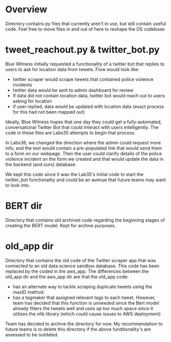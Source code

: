 # Overview
Directory contains py files that currently aren't in use, but still contain useful code. Feel free to move files in and out of here to reshape the DS codebase


# tweet_reachout.py & twitter_bot.py
Blue Witness initially requested a functionality of a twitter bot that replies to users to ask for location data from tweets. Flow would look like:
- twitter scraper would scrape tweets that contained police violence incidents
- twitter data would be sent to admin dashboard for review
- if data did not contain location data, twitter bot would reach out to users asking for location
- if user replied, data would be updated with location data (exact process for this had not been mapped out)

Ideally, Blue Witness hopes that one day they could get a fully-automated, conversational Twitter Bot that could interact with users intelligently. The code in these files are Labs35 attempts to begin that process.

In Labs36, we changed the direction where the admin could request more info, and the text would contain a pre-populated link that would send them to a form on our webpage. Then the user could clarify details of the police violence incident on the form we created and that would update the data in the backend (and ours) database.

We kept this code since it was the Lab35's initial code to start the twitter_bot functionality and could be an avenue that future teams may want to look into.


# BERT dir
Directory that contains old archived code regarding the beginning stages of creating the BERT model. Kept for archive purposes.


# old_app dir
Directory that contains the old code of the Twitter scraper app that was connected to an old data science sandbox database. This code has been replaced by the coded in the aws_app. The differences between the old_app dir and the aws_app dir are that the old_app code:
- has an alternate way to tackle scraping duplicate tweets using the maxID method
- has a tagmaker that assigned relevant tags to each tweet. However, team has decided that this function is unneeded since the Bert model already filters the tweets well and uses up too much space since it utilizes the nltk library (which could cause issues to AWS deployment)

Team has decided to archive the directory for now. My recommendation to future teams is to delete this directory if the above fundtionality's are assessed to be outdated.

